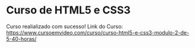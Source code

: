 # Curso de HTML5 e CSS3
Curso realializado com sucesso! 
Link do Curso: https://www.cursoemvideo.com/curso/curso-html5-e-css3-modulo-2-de-5-40-horas/
